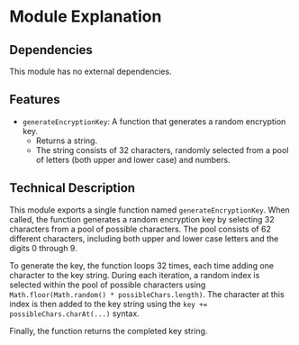 # Module Explanation

## Dependencies

This module has no external dependencies.

## Features

- `generateEncryptionKey`: A function that generates a random encryption key.
  - Returns a string.
  - The string consists of 32 characters, randomly selected from a pool of letters (both upper and lower case) and numbers.

## Technical Description

This module exports a single function named `generateEncryptionKey`. When called, the function generates a random encryption key by selecting 32 characters from a pool of possible characters. The pool consists of 62 different characters, including both upper and lower case letters and the digits 0 through 9.

To generate the key, the function loops 32 times, each time adding one character to the key string. During each iteration, a random index is selected within the pool of possible characters using `Math.floor(Math.random() * possibleChars.length)`. The character at this index is then added to the key string using the `key += possibleChars.charAt(...)` syntax.

Finally, the function returns the completed key string.